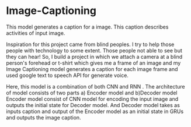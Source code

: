 # Image-Captioning
This model generates a caption for a image. This caption describes activities of input image.



Inspiration for this project came from blind peoples. I try to help those people with technology to some extent. Those people not able to see but they can hear! 
So, I build a project in which we attach a camera at a blind person's forehead or t-shirt which gives me a frame of an image and my Image Captioning model generates a caption for each image frame and used google text to speech API for  generate voice.

Here, this model is a combination of both CNN and RNN .
The architecture of model consists of two parts a) Encoder model and b)Decoder model
Encoder model consist of CNN model for encoding the input image and outputs the initial state for Decoder model.  And Decoder model takes as inputs caption and output of the Encoder model as an initial state in GRUs and outputs the image caption.
